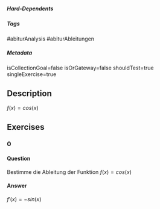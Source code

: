 ##### Hard-Dependents
##### Tags
#abiturAnalysis
#abiturAbleitungen 
##### Metadata
isCollectionGoal=false
isOrGateway=false
shouldTest=true
singleExercise=true
## Description
 $f(x)=cos(x)$ 
## Exercises
### 0
#### Question
Bestimme die Ableitung der Funktion $f(x)=cos(x)$
#### Answer
$f'(x)=-sin(x)$
